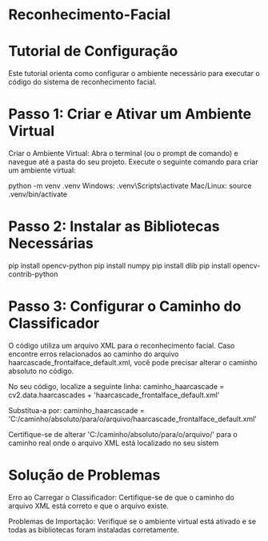 # Reconhecimento-Facial

# Tutorial de Configuração
Este tutorial orienta como configurar o ambiente necessário para executar o código do sistema de reconhecimento facial.

# Passo 1: Criar e Ativar um Ambiente Virtual
Criar o Ambiente Virtual: Abra o terminal (ou o prompt de comando) e navegue até a pasta do seu projeto. Execute o seguinte comando para criar um ambiente virtual:

python -m venv .venv
Windows: .venv\Scripts\activate
Mac/Linux: source .venv/bin/activate

# Passo 2: Instalar as Bibliotecas Necessárias
pip install opencv-python
pip install numpy
pip install dlib
pip install opencv-contrib-python

# Passo 3: Configurar o Caminho do Classificador
O código utiliza um arquivo XML para o reconhecimento facial. Caso encontre erros relacionados ao caminho do arquivo haarcascade_frontalface_default.xml, você pode precisar alterar o caminho absoluto no código.

No seu código, localize a seguinte linha: 
caminho_haarcascade = cv2.data.haarcascades + 'haarcascade_frontalface_default.xml'

Substitua-a por:
caminho_haarcascade = 'C:/caminho/absoluto/para/o/arquivo/haarcascade_frontalface_default.xml'

Certifique-se de alterar 'C:/caminho/absoluto/para/o/arquivo/' para o caminho real onde o arquivo XML está localizado no seu sistem

# Solução de Problemas
Erro ao Carregar o Classificador: Certifique-se de que o caminho do arquivo XML está correto e que o arquivo existe.

Problemas de Importação: Verifique se o ambiente virtual está ativado e se todas as bibliotecas foram instaladas corretamente.
